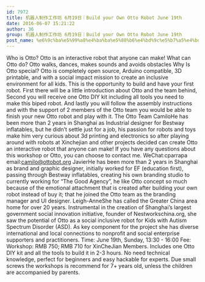 ```yaml
---
id: 7972
title: 机器人制作工作坊 6月19日｜Build your Own Otto Robot June 19th
date: 2016-06-07 15:21:22
author: 36
group: 机器人制作工作坊 6月19日｜Build your Own Otto Robot June 19th
post_name: %e6%9c%ba%e5%99%a8%e4%ba%ba%e5%88%b6%e4%bd%9c%e5%b7%a5%e4%bd%9c%e5%9d%8a-6%e6%9c%8819%e6%97%a5%ef%bd%9cbuild-your-own-otto-robot-june-19th
---
```


Who is Otto? Otto is an interactive robot that anyone can make! What can Otto do? Otto walks, dances, makes sounds and avoids obstacles Why Is Otto special? Otto is completely open source, Arduino compatible, 3D printable, and with a social impact mission to create an inclusive environment for all kids. This is the opportunity to build and have your first robot. First there will be a little introduction about Otto and the team behind, Second you will receive one Otto DIY kit including all tools you need to make this biped robot. And lastly you will follow the assembly instructions and with the support of 2 members of the Otto team you would be able to finish your new Otto robot and play with it. The Otto Team CamiloHe has been more than 2 years in Shanghai as Industrial designer for Bestway inflatables, but he didn’t settle just for a job, his passion for robots and toys make him very curious about 3d printing and electronics so after playing around with robots at Xinchejian and other projects decided can create Otto an interactive robot that anyone can make! If you have any questions about this workshop or Otto, you can choose to contact me. WeChat:cparrapa email:camilo@ottobot.org JavierHe has been more than 2 years in Shanghai as brand and graphic designer, initially worked for EF (education first), passing through Bestway inflatables, creating his own branding studio to currently working for “The Good Agency”, he like Otto concept so much because of the emotional attachment that is created after building your own robot instead of buy it; that he joined the Otto team as the branding manager and UI designer. Leigh-AnneShe has called the Greater China area home for over 20 years. Instrumental in the creation of Shanghai’s largest government social innovation initiative, founder of Nestworkschina.org, she saw the potential of Otto as a social inclusive robot for Kids with Autism Spectrum Disorder (ASD). As key component for the project she has diverse international and local connections to nonprofit and social enterprise supporters and practitioners. Time: June 19th, Sunday, 13:30 - 16:00 Fee: Workshop: RMB 750; RMB 710 for XinCheJian Members. Includes one Otto DIY kit and all the tools to build it in 2-3 hours. No need technical knowledge, perfect for beginners and easy hackable for experts. Due small screws the workshops is recommend for 7+ years old, unless the children are accompanied by parents.